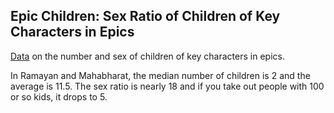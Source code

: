 ## Epic Children: Sex Ratio of Children of Key Characters in Epics

[Data](epic_children.csv) on the number and sex of children of key characters in epics.

In Ramayan and Mahabharat, the median number of children is 2 and the average is 11.5. The sex ratio is nearly 18 and if you take out people with 100 or so kids, it drops to 5.
